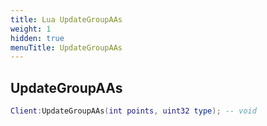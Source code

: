 ```yaml
---
title: Lua UpdateGroupAAs
weight: 1
hidden: true
menuTitle: UpdateGroupAAs
---
```

## UpdateGroupAAs
```lua
Client:UpdateGroupAAs(int points, uint32 type); -- void
```